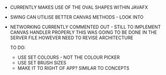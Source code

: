 - CURRENTLY MAKES USE OF THE OVAL SHAPES WITHIN JAVAFX

- SWING CAN UTILISE BETTER CANVAS METHODS - LOOK INTO

- NETWORKING CURRENTLY COMMENTED OUT - STILL TO IMPLEMENT CANVAS HANDLER PROPERLY
  THIS WAS GOING TO BE DONE IN THE SERVER FILE HOWEVER NEED TO REVISE ARCHITECTURE


  TO DO:

  - USE SET COLOURS - NOT THE COLOUR PICKER
  - USE SET BRUSH SIZES
  - MAKE IT TO RIGHT OF APP? SIMILAR TO CONCEPTS
